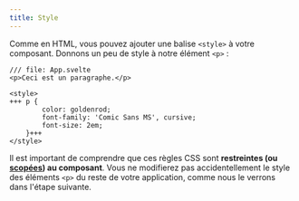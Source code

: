 ```yaml
---
title: Style
---
```


Comme en HTML, vous pouvez ajouter une balise `<style>` à votre composant. Donnons un peu de style à notre élément `<p>` :

```svelte
/// file: App.svelte
<p>Ceci est un paragraphe.</p>

<style>
+++	p {
		color: goldenrod;
		font-family: 'Comic Sans MS', cursive;
		font-size: 2em;
	}+++
</style>
```

Il est important de comprendre que ces règles CSS sont **restreintes (ou <span class='vo'>[scopées](SVELTE_SITE_URL/docs/development#scope)</span>) au composant**. Vous ne modifierez pas accidentellement le style des éléments `<p>` du reste de votre application, comme nous le verrons dans l'étape suivante.
